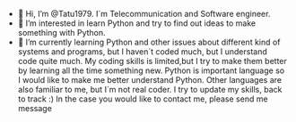 - 👋 Hi, I’m @Tatu1979. I´m Telecommunication and Software engineer. 
- 👀 I’m interested in learn Python and try to find out ideas to make something with Python. 
- 🌱 I’m currently learning Python and other issues about different kind of systems and programs, but I haven´t coded much, but I understand code quite much. My coding skills is limited,but I try to make them
better by learning all the time something new. Python is important language so I would like to make me better understand Python. Other languages are also familiar to me, but I´m not real coder. I try to update my
skills, back to track :) In the case you would like to contact me, please send me message  


<!---
Tatu1979/Tatu1979 is a ✨ special ✨ repository because its `README.md` (this file) appears on your GitHub profile.
You can click the Preview link to take a look at your changes.
--->
